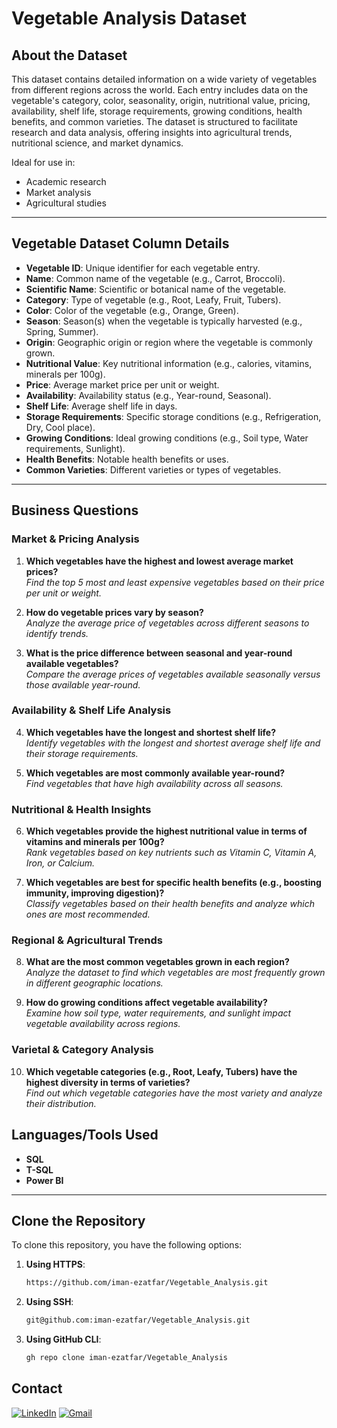 # Vegetable Analysis Dataset

## About the Dataset
This dataset contains detailed information on a wide variety of vegetables from different regions across the world. Each entry includes data on the vegetable's category, color, seasonality, origin, nutritional value, pricing, availability, shelf life, storage requirements, growing conditions, health benefits, and common varieties. The dataset is structured to facilitate research and data analysis, offering insights into agricultural trends, nutritional science, and market dynamics.  

Ideal for use in:
- Academic research  
- Market analysis  
- Agricultural studies  

---

## **Vegetable Dataset Column Details**  

- **Vegetable ID**: Unique identifier for each vegetable entry.  
- **Name**: Common name of the vegetable (e.g., Carrot, Broccoli).  
- **Scientific Name**: Scientific or botanical name of the vegetable.  
- **Category**: Type of vegetable (e.g., Root, Leafy, Fruit, Tubers).  
- **Color**: Color of the vegetable (e.g., Orange, Green).  
- **Season**: Season(s) when the vegetable is typically harvested (e.g., Spring, Summer).  
- **Origin**: Geographic origin or region where the vegetable is commonly grown.  
- **Nutritional Value**: Key nutritional information (e.g., calories, vitamins, minerals per 100g).  
- **Price**: Average market price per unit or weight.  
- **Availability**: Availability status (e.g., Year-round, Seasonal).  
- **Shelf Life**: Average shelf life in days.  
- **Storage Requirements**: Specific storage conditions (e.g., Refrigeration, Dry, Cool place).  
- **Growing Conditions**: Ideal growing conditions (e.g., Soil type, Water requirements, Sunlight).  
- **Health Benefits**: Notable health benefits or uses.  
- **Common Varieties**: Different varieties or types of vegetables.  

---

## **Business Questions**  

### **Market & Pricing Analysis**  
1. **Which vegetables have the highest and lowest average market prices?**  
   _Find the top 5 most and least expensive vegetables based on their price per unit or weight._  

2. **How do vegetable prices vary by season?**  
   _Analyze the average price of vegetables across different seasons to identify trends._  

3. **What is the price difference between seasonal and year-round available vegetables?**  
   _Compare the average prices of vegetables available seasonally versus those available year-round._  

### **Availability & Shelf Life Analysis**  
4. **Which vegetables have the longest and shortest shelf life?**  
   _Identify vegetables with the longest and shortest average shelf life and their storage requirements._  

5. **Which vegetables are most commonly available year-round?**  
   _Find vegetables that have high availability across all seasons._  

### **Nutritional & Health Insights**  
6. **Which vegetables provide the highest nutritional value in terms of vitamins and minerals per 100g?**  
   _Rank vegetables based on key nutrients such as Vitamin C, Vitamin A, Iron, or Calcium._  

7. **Which vegetables are best for specific health benefits (e.g., boosting immunity, improving digestion)?**  
   _Classify vegetables based on their health benefits and analyze which ones are most recommended._  

### **Regional & Agricultural Trends**  
8. **What are the most common vegetables grown in each region?**  
   _Analyze the dataset to find which vegetables are most frequently grown in different geographic locations._  

9. **How do growing conditions affect vegetable availability?**  
   _Examine how soil type, water requirements, and sunlight impact vegetable availability across regions._  

### **Varietal & Category Analysis**  
10. **Which vegetable categories (e.g., Root, Leafy, Tubers) have the highest diversity in terms of varieties?**  
   _Find out which vegetable categories have the most variety and analyze their distribution._  



## **Languages/Tools Used**  
- **SQL**  
- **T-SQL**  
- **Power BI**  

---

## **Clone the Repository**  

To clone this repository, you have the following options:  

1. **Using HTTPS**:
    ```bash
    https://github.com/iman-ezatfar/Vegetable_Analysis.git
   ```

2. **Using SSH**:
    ```bash
    git@github.com:iman-ezatfar/Vegetable_Analysis.git
   ```

3. **Using GitHub CLI**:
    ```bash
    gh repo clone iman-ezatfar/Vegetable_Analysis
   ```

## Contact

<a href="https://www.linkedin.com/in/imanezatfar"><img src="https://img.icons8.com/color/48/000000/linkedin.png" alt="LinkedIn"/></a>
<a href="mailto:iman.ezatfar89@gmail.com"><img src="https://img.icons8.com/color/48/000000/gmail.png" alt="Gmail"/></a>
